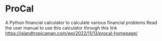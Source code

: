 # ProCal



A Python financial calculator to calculate various financial problems
Read the user manual to use this calculator through this link https://islandtropicaman.com/wp/2022/11/13/procal-homepage/
